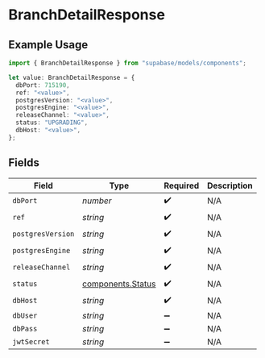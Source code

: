 # BranchDetailResponse

## Example Usage

```typescript
import { BranchDetailResponse } from "supabase/models/components";

let value: BranchDetailResponse = {
  dbPort: 715190,
  ref: "<value>",
  postgresVersion: "<value>",
  postgresEngine: "<value>",
  releaseChannel: "<value>",
  status: "UPGRADING",
  dbHost: "<value>",
};
```

## Fields

| Field                                                  | Type                                                   | Required                                               | Description                                            |
| ------------------------------------------------------ | ------------------------------------------------------ | ------------------------------------------------------ | ------------------------------------------------------ |
| `dbPort`                                               | *number*                                               | :heavy_check_mark:                                     | N/A                                                    |
| `ref`                                                  | *string*                                               | :heavy_check_mark:                                     | N/A                                                    |
| `postgresVersion`                                      | *string*                                               | :heavy_check_mark:                                     | N/A                                                    |
| `postgresEngine`                                       | *string*                                               | :heavy_check_mark:                                     | N/A                                                    |
| `releaseChannel`                                       | *string*                                               | :heavy_check_mark:                                     | N/A                                                    |
| `status`                                               | [components.Status](../../models/components/status.md) | :heavy_check_mark:                                     | N/A                                                    |
| `dbHost`                                               | *string*                                               | :heavy_check_mark:                                     | N/A                                                    |
| `dbUser`                                               | *string*                                               | :heavy_minus_sign:                                     | N/A                                                    |
| `dbPass`                                               | *string*                                               | :heavy_minus_sign:                                     | N/A                                                    |
| `jwtSecret`                                            | *string*                                               | :heavy_minus_sign:                                     | N/A                                                    |